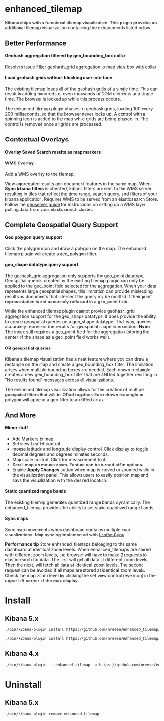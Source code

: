 # enhanced_tilemap
Kibana ships with a functional tilemap visualization. This plugin provides an additional tilemap visualization containing the enhancments listed below.

## Better Performance

#### Geohash aggregation filtered by geo_bounding_box collar
Resolves issue [Filter geohash_grid aggregation to map view box with collar](https://github.com/elastic/kibana/issues/8087)

#### Load geohash grids without blocking user interface
The existing tilemap loads all of the geohash grids at a single time. This can result in adding hundreds or even thousands of DOM elements at a single time. The browser is locked up while this process occurs.

The enhanced tilemap plugin phases-in geohash grids, loading 100 every 200 milliseconds, so that the browser never locks up. A control with a spinning icon is added to the map while grids are being phased-in. The control is removed once all grids are processed.

## Contextual Overlays

#### Overlay Saved Search results as map markers

#### WMS Overlay
Add a WMS overlay to the tilemap.

View aggregated results and document features in the same map. 
When **Sync kibana filters** is checked, kibana filters are sent to the WMS server resulting in tiles that reflect the time range, search query, and filters of your kibana application. 
Requires WMS to be served from an elasticsearch Store. 
Follow the [geoserver guide](geoserver.md) for instructions on setting up a WMS layer pulling data from your elasticsearch cluster.

## Complete Geospatial Query Support

#### Geo polygon query support
Click the polygon icon and draw a polygon on the map. The enhanced tilemap plugin will create a geo_polygon filter.

#### geo_shape datatype query support
The geohash_grid aggregation only supports the geo_point datatype.
Geospatial queries created by the existing tilemap plugin can only be applied to the geo_point field selected for the aggregation. When your data represents large geospatial shapes, this limitation can provide misleading results as documents that intersect the query my be omitted if their point representation is not accurately reflected in a geo_point field.

While the enhanced tilemap plugin cannot provide geohash_grid aggregation support for the geo_shape datatype, it does provide the ability to create geospatial queries on a geo_shape datatype. That way, queries accurately represent the results for geospatial shape intersection. **Note:** The index still requires a geo_point field for the aggregation (storing the center of the shape as a geo_point field works well).

#### OR geospatial queries
Kibana's tilemap visualization has a neat feature where you can draw a rectangle on the map and create a geo_bounding_box filter. The limitation arises when multiple bounding boxes are needed. Each drawn rectangle creates a new geo_bounding_box filter that are ANDed together resulting in "No results found" messages across all visualizations. 

The enhanced tilemap visualization allows for the creation of multiple geospatial filters that will be ORed together. Each drawn rectangle or polygon will append a geo filter to an ORed array.

## And More

#### Minor stuff
* Add Markers to map.
* Set view Leaflet control.
* mouse latitude and longitude display control. Click display to toggle decimal degrees and degrees minutes seconds.
* Map scale control. Click for measurement tool.
* Scroll map on mouse zoom. Feature can be turned off in options.
* Enable **Apply Changes** button when map is moved or zoomed while in the visualization panel. This allows users to easily position map and save the visualization with the desired location.

#### Static quantized range bands
The existing tilemap generates quantized range bands dynamically. The enhanced_tilemap provides the ability to set static quantized range bands.

#### Sync maps
Sync map movements when dashboard contains multiple map visualizations. Map syncing implemented with [Leaflet.Sync](https://github.com/turban/Leaflet.Sync)

**Performance tip** Store enhanced_tilemaps belonging to the same dashboard at identical zoom levels. When enhanced_tilemaps are stored with different zoom levels, the browser will have to make 2 requests to elasticsearch for data. The first will get all data at different zoom levels. Then the next, will fetch all data at identical zoom levels. The second request can be avoided if all maps are stored at identical zoom levels. Check the map zoom level by clicking the set view control (eye icon) in the upper left corner of the map display.

# Install
## Kibana 5.x
```bash
./bin/kibana-plugin install https://github.com/nreese/enhanced_tilemap/releases/download/v5.0.0-2016-11-30/kibana.zip
```

```bash
./bin/kibana-plugin install https://github.com/nreese/enhanced_tilemap/releases/download/v5.0.1-2016-11-30/kibana.zip
```

## Kibana 4.x
```bash
./bin/kibana plugin -i enhanced_tilemap -u https://github.com/nreese/enhanced_tilemap/archive/4.x.zip
```

# Uninstall
## Kibana 5.x
```bash
./bin/kibana-plugin remove enhanced_tilemap
```
